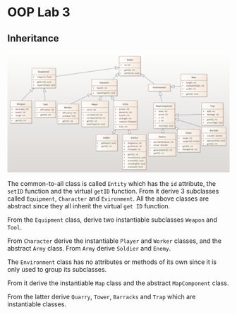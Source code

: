 # OOP Lab 3
## Inheritance

![diagram](UML_diagram.png)

The common-to-all class is called `Entity` which has the `id` attribute, the `setID` function and the virtual `getID` function. From it derive 3 subclasses called `Equipment`, `Character` 
and `Evironment`. All the above classes are abstract since they all inherit the virtual `get ID` function.

From the `Equipment` class, derive two instantiable subclasses `Weapon` and `Tool`.

From `Character` derive the instantiable `Player` and `Worker` classes, and the abstract `Army` class.
From `Army` derive `Soldier` and `Enemy`.

The `Environment` class has no attributes or methods of its own since it is only used to group its subclasses.

From it derive the instantiable `Map` class and the abstract `MapComponent` class.

From the latter derive `Quarry`, `Tower`, `Barracks` and `Trap` which are instantiable classes.
